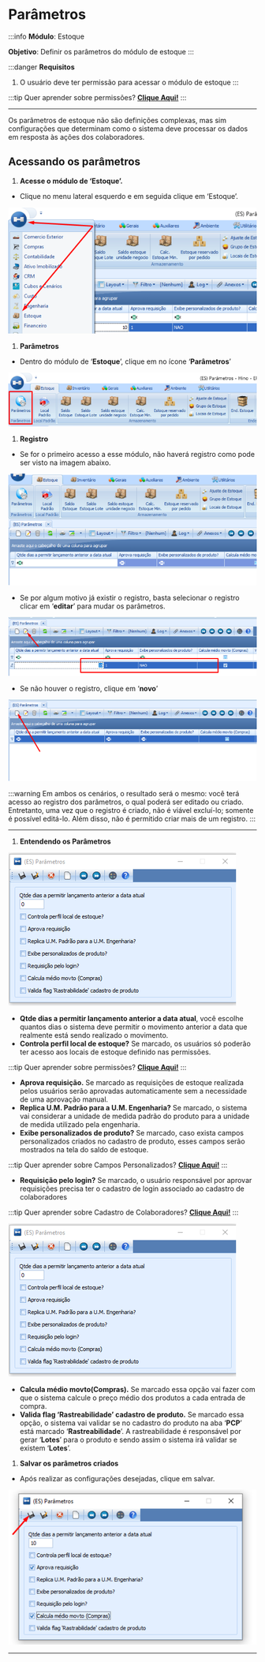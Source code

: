 # Parâmetros

:::info
**Módulo**: Estoque

**Objetivo**: Definir os parâmetros do módulo de estoque
:::

:::danger
**Requisitos**

1. O usuário deve ter permissão para acessar o módulo de estoque
:::

:::tip
Quer aprender sobre permissões? [**Clique Aqui!**](https://www.notion.so/Permiss-es-8656d4b6d744403a8fd678f898ea2f74?pvs=21)
:::

---

Os parâmetros de estoque não são definições complexas, mas sim configurações que determinam como o sistema deve processar os dados em resposta às ações dos colaboradores.

## Acessando os parâmetros

1. **Acesse o módulo de ‘Estoque’.**
- Clique no menu lateral esquerdo e em seguida clique em ‘Estoque’.

![parametros](./img/parametros/parametros.png)

1. **Parâmetros**
- Dentro do módulo de ‘**Estoque**’, clique em no ícone ‘**Parâmetros**’

![parametros-1](./img/parametros/parametros-1.png)

1. **Registro**
- Se for o primeiro acesso a esse módulo, não haverá  registro como pode ser visto na imagem abaixo.

![parametros-2](./img/parametros/parametros-2.png)

- Se por algum motivo já existir o registro, basta selecionar o registro clicar em ‘**editar**’ para mudar os parâmetros.

![parametros-3](./img/parametros/parametros-3.png)

- Se não houver o registro, clique em ‘**novo**’

![parametros-4](./img/parametros/parametros-4.png)

:::warning
Em ambos os cenários, o resultado será o mesmo: você terá acesso ao registro dos parâmetros, o qual poderá ser editado ou criado. Entretanto, uma vez que o registro é criado, não é viável excluí-lo; somente é possível editá-lo. Além disso, não é permitido criar mais de um registro.
:::

---

1. **Entendendo os Parâmetros**
    
![parametros-5](./img/parametros/parametros-5.png)
    
- **Qtde dias a permitir lançamento anterior a data atual**, você escolhe quantos dias o sistema deve permitir o movimento anterior a data que realmente está sendo realizado o movimento.
- **Controla perfil local de estoque?** Se marcado, os usuários só poderão ter acesso aos locais de estoque definido nas permissões.

:::tip
Quer aprender sobre permissões? [**Clique Aqui!**](https://www.notion.so/Permiss-es-8656d4b6d744403a8fd678f898ea2f74?pvs=21)
:::

- **Aprova requisição.** Se marcado as requisições de estoque realizada pelos usuários serão aprovadas automaticamente sem a necessidade de uma aprovação manual.
- **Replica U.M. Padrão para a U.M. Engenharia?** Se marcado, o sistema vai considerar a unidade de medida padrão do produto para a unidade de medida utilizado pela engenharia.
- **Exibe personalizados de produto?** Se marcado, caso exista campos personalizados criados no cadastro de produto, esses campos serão mostrados na tela do saldo de estoque.

:::tip
Quer aprender sobre Campos Personalizados? [**Clique Aqui!**](https://www.notion.so/Campos-Personaliz-veis-5126bdde5cb6498684a4149bcbd58e7d?pvs=21)
:::

- **Requisição pelo login?** Se marcado, o usuário responsável por aprovar requisições precisa ter o cadastro de login associado ao cadastro de colaboradores

:::tip
Quer aprender sobre Cadastro de Colaboradores? [**Clique Aqui!**](https://www.notion.so/Colaboradores-028046d79a0b4a71982dff6455f93db5?pvs=21)
:::

![parametros-5](./img/parametros/parametros-5.png)

- **Calcula médio movto(Compras).** Se marcado essa opção vai fazer com que o sistema calcule o preço médio dos produtos a cada entrada de compra.
- **Valida flag ‘Rastreabilidade’ cadastro de produto.** Se marcado essa opção, o sistema vai validar se no cadastro do produto na aba ‘**PCP**’ está marcado ‘**Rastreabilidade**’. A rastreabilidade é responsável por gerar ‘**Lotes**’ para o produto e sendo assim o sistema irá validar se existem ‘**Lotes**’.

1. **Salvar os parâmetros criados**
- Após realizar as configurações desejadas, clique em salvar.

![parametros-6](./img/parametros/parametros-6.png)

---
